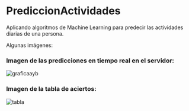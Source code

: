 # PrediccionActividades
Aplicando algoritmos de Machine Learning para predecir las actividades diarias de una persona.

Algunas imágenes:

### Imagen de las predicciones en tiempo real en el servidor:

![graficaayb](https://cloud.githubusercontent.com/assets/6261900/12022628/8926174a-ad5f-11e5-9347-03bb2d84c4a1.png)

### Imagen de la tabla de aciertos:
![tabla](https://cloud.githubusercontent.com/assets/6261900/12022627/890b87fe-ad5f-11e5-955c-696d3802fe86.png)
